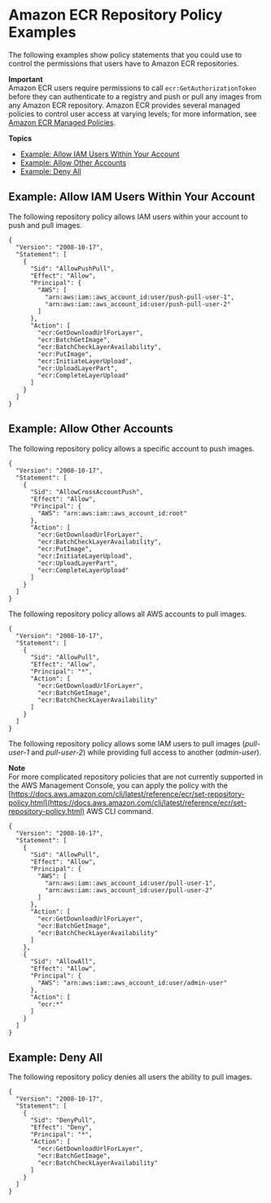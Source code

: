 # Amazon ECR Repository Policy Examples<a name="RepositoryPolicyExamples"></a>

The following examples show policy statements that you could use to control the permissions that users have to Amazon ECR repositories\.

**Important**  
Amazon ECR users require permissions to call `ecr:GetAuthorizationToken` before they can authenticate to a registry and push or pull any images from any Amazon ECR repository\. Amazon ECR provides several managed policies to control user access at varying levels; for more information, see [Amazon ECR Managed Policies](ecr_managed_policies.md)\.

**Topics**
+ [Example: Allow IAM Users Within Your Account](#IAM_within_account)
+ [Example: Allow Other Accounts](#IAM_allow_other_accounts)
+ [Example: Deny All](#IAM_deny_all)

## Example: Allow IAM Users Within Your Account<a name="IAM_within_account"></a>

The following repository policy allows IAM users within your account to push and pull images\.

```
{
  "Version": "2008-10-17",
  "Statement": [
    {
      "Sid": "AllowPushPull",
      "Effect": "Allow",
      "Principal": {
        "AWS": [
          "arn:aws:iam::aws_account_id:user/push-pull-user-1",
          "arn:aws:iam::aws_account_id:user/push-pull-user-2"
        ]
      },
      "Action": [
        "ecr:GetDownloadUrlForLayer",
        "ecr:BatchGetImage",
        "ecr:BatchCheckLayerAvailability",
        "ecr:PutImage",
        "ecr:InitiateLayerUpload",
        "ecr:UploadLayerPart",
        "ecr:CompleteLayerUpload"
      ]
    }
  ]
}
```

## Example: Allow Other Accounts<a name="IAM_allow_other_accounts"></a>

The following repository policy allows a specific account to push images\.

```
{
  "Version": "2008-10-17",
  "Statement": [
    {
      "Sid": "AllowCrossAccountPush",
      "Effect": "Allow",
      "Principal": {
        "AWS": "arn:aws:iam::aws_account_id:root"
      },
      "Action": [
        "ecr:GetDownloadUrlForLayer",
        "ecr:BatchCheckLayerAvailability",
        "ecr:PutImage",
        "ecr:InitiateLayerUpload",
        "ecr:UploadLayerPart",
        "ecr:CompleteLayerUpload"
      ]
    }
  ]
}
```

The following repository policy allows all AWS accounts to pull images\.

```
{
  "Version": "2008-10-17",
  "Statement": [
    {
      "Sid": "AllowPull",
      "Effect": "Allow",
      "Principal": "*",
      "Action": [
        "ecr:GetDownloadUrlForLayer",
        "ecr:BatchGetImage",
        "ecr:BatchCheckLayerAvailability"
      ]
    }
  ]
}
```

The following repository policy allows some IAM users to pull images \(*pull\-user\-1* and *pull\-user\-2*\) while providing full access to another \(*admin\-user*\)\.

**Note**  
For more complicated repository policies that are not currently supported in the AWS Management Console, you can apply the policy with the [https://docs.aws.amazon.com/cli/latest/reference/ecr/set-repository-policy.html](https://docs.aws.amazon.com/cli/latest/reference/ecr/set-repository-policy.html) AWS CLI command\.

```
{
  "Version": "2008-10-17",
  "Statement": [
    {
      "Sid": "AllowPull",
      "Effect": "Allow",
      "Principal": {
        "AWS": [
          "arn:aws:iam::aws_account_id:user/pull-user-1",
          "arn:aws:iam::aws_account_id:user/pull-user-2"
        ]
      },
      "Action": [
        "ecr:GetDownloadUrlForLayer",
        "ecr:BatchGetImage",
        "ecr:BatchCheckLayerAvailability"
      ]
    },
    {
      "Sid": "AllowAll",
      "Effect": "Allow",
      "Principal": {
        "AWS": "arn:aws:iam::aws_account_id:user/admin-user"
      },
      "Action": [
        "ecr:*"
      ]
    }
  ]
}
```

## Example: Deny All<a name="IAM_deny_all"></a>

The following repository policy denies all users the ability to pull images\.

```
{
  "Version": "2008-10-17",
  "Statement": [
    {
      "Sid": "DenyPull",
      "Effect": "Deny",
      "Principal": "*",
      "Action": [
        "ecr:GetDownloadUrlForLayer",
        "ecr:BatchGetImage",
        "ecr:BatchCheckLayerAvailability"
      ]
    }
  ]
}
```